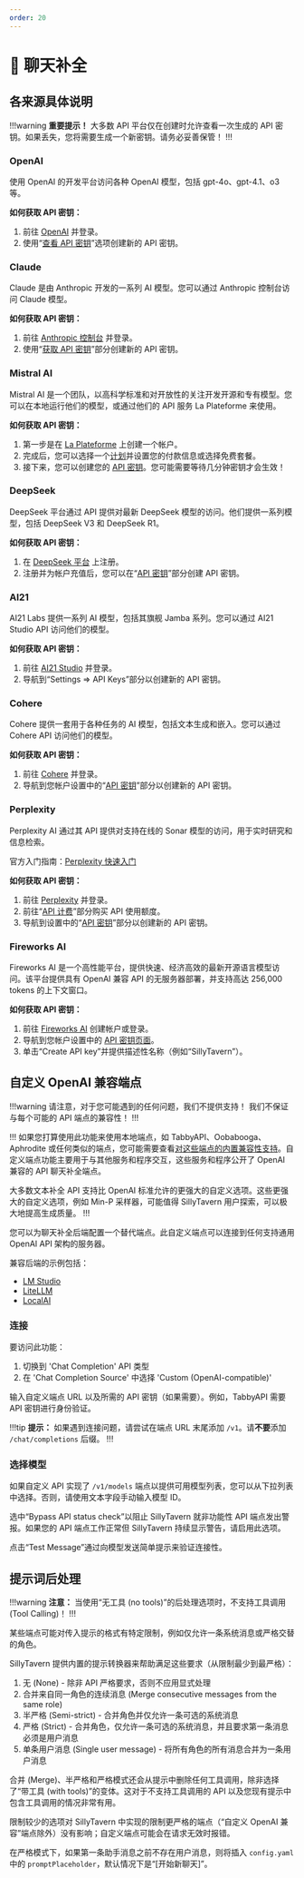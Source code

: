 ```yaml
---
order: 20
---
```


# 💬 聊天补全

## 各来源具体说明

!!!warning **重要提示！**
大多数 API 平台仅在创建时允许查看一次生成的 API 密钥。如果丢失，您将需要生成一个新密钥。请务必妥善保管！
!!!

### OpenAI

使用 OpenAI 的开发平台访问各种 OpenAI 模型，包括 gpt-4o、gpt-4.1、o3 等。

**如何获取 API 密钥：**

1.  前往 [OpenAI](https://platform.openai.com/) 并登录。
2.  使用“[查看 API 密钥](https://platform.openai.com/account/api-keys)”选项创建新的 API 密钥。

### Claude

Claude 是由 Anthropic 开发的一系列 AI 模型。您可以通过 Anthropic 控制台访问 Claude 模型。

**如何获取 API 密钥：**

1.  前往 [Anthropic 控制台](https://console.anthropic.com/) 并登录。
2.  使用“[获取 API 密钥](https://console.anthropic.com/settings/keys)”部分创建新的 API 密钥。

### Mistral AI

Mistral AI 是一个团队，以高科学标准和对开放性的关注开发开源和专有模型。您可以在本地运行他们的模型，或通过他们的 API 服务 La Plateforme 来使用。

**如何获取 API 密钥：**

1.  第一步是在 [La Plateforme](https://console.mistral.ai/) 上创建一个帐户。
2.  完成后，您可以选择一个[计划](https://console.mistral.ai/billing/plans)并设置您的付款信息或选择免费套餐。
3.  接下来，您可以创建您的 [API 密钥](https://console.mistral.ai/api-keys/)。您可能需要等待几分钟密钥才会生效！

### DeepSeek

DeepSeek 平台通过 API 提供对最新 DeepSeek 模型的访问。他们提供一系列模型，包括 DeepSeek V3 和 DeepSeek R1。

**如何获取 API 密钥：**

1.  在 [DeepSeek 平台](https://platform.deepseek.com/) 上注册。
2.  注册并为帐户充值后，您可以在“[API 密钥](https://platform.deepseek.com/api_keys)”部分创建 API 密钥。

### AI21

AI21 Labs 提供一系列 AI 模型，包括其旗舰 Jamba 系列。您可以通过 AI21 Studio API 访问他们的模型。

**如何获取 API 密钥：**

1.  前往 [AI21 Studio](https://studio.ai21.com/) 并登录。
2.  导航到“Settings => API Keys”部分以创建新的 API 密钥。

### Cohere

Cohere 提供一套用于各种任务的 AI 模型，包括文本生成和嵌入。您可以通过 Cohere API 访问他们的模型。

**如何获取 API 密钥：**

1.  前往 [Cohere](https://cohere.com/) 并登录。
2.  导航到您帐户设置中的“[API 密钥](https://dashboard.cohere.com/api-keys)”部分以创建新的 API 密钥。

### Perplexity

Perplexity AI 通过其 API 提供对支持在线的 Sonar 模型的访问，用于实时研究和信息检索。

官方入门指南：[Perplexity 快速入门](https://docs.perplexity.ai/getting-started/quickstart)

**如何获取 API 密钥：**

1.  前往 [Perplexity](https://perplexity.ai/) 并登录。
2.  前往“[API 计费](https://www.perplexity.ai/account/api/billing)”部分购买 API 使用额度。
3.  导航到设置中的“[API 密钥](https://www.perplexity.ai/account/api/keys)”部分以创建新的 API 密钥。

### Fireworks AI

Fireworks AI 是一个高性能平台，提供快速、经济高效的最新开源语言模型访问。该平台提供具有 OpenAI 兼容 API 的无服务器部署，并支持高达 256,000 tokens 的上下文窗口。

**如何获取 API 密钥：**

1.  前往 [Fireworks AI](https://fireworks.ai/) 创建帐户或登录。
2.  导航到您帐户设置中的 [API 密钥页面](https://app.fireworks.ai/settings/users/api-keys)。
3.  单击“Create API key”并提供描述性名称（例如“SillyTavern”）。

## 自定义 OpenAI 兼容端点

!!!warning
请注意，对于您可能遇到的任何问题，我们不提供支持！
我们不保证与每个可能的 API 端点的兼容性！
!!!

!!!
如果您打算使用此功能来使用本地端点，如 TabbyAPI、Oobabooga、Aphrodite 或任何类似的端点，您可能需要查看[对这些端点的内置兼容性支持](/Usage/API_Connections/index.md)。自定义端点功能主要用于与其他服务和程序交互，这些服务和程序公开了 OpenAI 兼容的 API 聊天补全端点。

大多数文本补全 API 支持比 OpenAI 标准允许的更强大的自定义选项。这些更强大的自定义选项，例如 Min-P 采样器，可能值得 SillyTavern 用户探索，可以极大地提高生成质量。
!!!

您可以为聊天补全后端配置一个替代端点。此自定义端点可以连接到任何支持通用 OpenAI API 架构的服务器。

兼容后端的示例包括：

*   [LM Studio](https://lmstudio.ai/)
*   [LiteLLM](https://www.litellm.ai/)
*   [LocalAI](https://localai.io/)

### 连接

要访问此功能：

1.  切换到 'Chat Completion' API 类型
2.  在 'Chat Completion Source' 中选择 'Custom (OpenAI-compatible)'

输入自定义端点 URL 以及所需的 API 密钥（如果需要）。例如，TabbyAPI 需要 API 密钥进行身份验证。

!!!tip
**提示：** 如果遇到连接问题，请尝试在端点 URL 末尾添加 `/v1`。请**不要**添加 `/chat/completions` 后缀。
!!!

### 选择模型

如果自定义 API 实现了 `/v1/models` 端点以提供可用模型列表，您可以从下拉列表中选择。否则，请使用文本字段手动输入模型 ID。

选中“Bypass API status check”以阻止 SillyTavern 就非功能性 API 端点发出警报。如果您的 API 端点工作正常但 SillyTavern 持续显示警告，请启用此选项。

点击“Test Message”通过向模型发送简单提示来验证连接性。

## 提示词后处理

!!!warning
**注意：** 当使用“无工具 (no tools)”的后处理选项时，不支持工具调用 (Tool Calling)！
!!!

某些端点可能对传入提示的格式有特定限制，例如仅允许一条系统消息或严格交替的角色。

SillyTavern 提供内置的提示转换器来帮助满足这些要求（从限制最少到最严格）：

1.  无 (None) - 除非 API 严格要求，否则不应用显式处理
2.  合并来自同一角色的连续消息 (Merge consecutive messages from the same role)
3.  半严格 (Semi-strict) - 合并角色并仅允许一条可选的系统消息
4.  严格 (Strict) - 合并角色，仅允许一条可选的系统消息，并且要求第一条消息必须是用户消息
5.  单条用户消息 (Single user message) - 将所有角色的所有消息合并为一条用户消息

合并 (Merge)、半严格和严格模式还会从提示中删除任何工具调用，除非选择了“带工具 (with tools)”的变体。这对于不支持工具调用的 API 以及您现有提示中包含工具调用的情况非常有用。

限制较少的选项对 SillyTavern 中实现的限制更严格的端点（“自定义 OpenAI 兼容”端点除外）没有影响；自定义端点可能会在请求无效时报错。

在严格模式下，如果第一条助手消息之前不存在用户消息，则将插入 `config.yaml` 中的 `promptPlaceholder`，默认情况下是“\[开始新聊天]”。